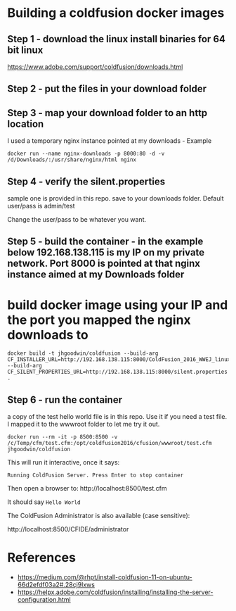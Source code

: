 # Building a coldfusion docker images

## Step 1 - download the linux install binaries for 64 bit linux
https://www.adobe.com/support/coldfusion/downloads.html

## Step 2 - put the files in your download folder

## Step 3 - map your download folder to an http location

I used a temporary nginx instance pointed at my downloads - Example

```
docker run --name nginx-downloads -p 8000:80 -d -v /d/Downloads/:/usr/share/nginx/html nginx
```

## Step 4 - verify the silent.properties

sample one is provided in this repo. save to your downloads folder. Default user/pass is admin/test

Change the user/pass to be whatever you want.

## Step 5 - build the container - in the example below 192.168.138.115 is my IP on my private network. Port 8000 is pointed at that nginx instance aimed at my Downloads folder

# build docker image using your IP and the port you mapped the nginx downloads to

```
docker build -t jhgoodwin/coldfusion --build-arg CF_INSTALLER_URL=http://192.168.138.115:8000/ColdFusion_2016_WWEJ_linux64.bin --build-arg CF_SILENT_PROPERTIES_URL=http://192.168.138.115:8000/silent.properties .
```

## Step 6 - run the container

a copy of the test hello world file is in this repo. Use it if you need a test file.
I mapped it to the wwwroot folder to let me try it out.

```
docker run --rm -it -p 8500:8500 -v /c/Temp/cfm/test.cfm:/opt/coldfusion2016/cfusion/wwwroot/test.cfm jhgoodwin/coldfusion
```

This will run it interactive, once it says:
```
Running ColdFusion Server. Press Enter to stop container
```

Then open a browser to:
http://localhost:8500/test.cfm

It should say `Hello World`

The ColdFusion Administrator is also available (case sensitive):

http://localhost:8500/CFIDE/administrator

# References

* https://medium.com/@rhpt/install-coldfusion-11-on-ubuntu-66d2efdf03a2#.28cj9lxws
* https://helpx.adobe.com/coldfusion/installing/installing-the-server-configuration.html
